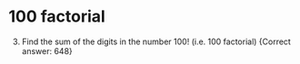 # 100 factorial
3. Find the sum of the digits in the number 100! (i.e. 100 factorial) 
{Correct answer: 648}
